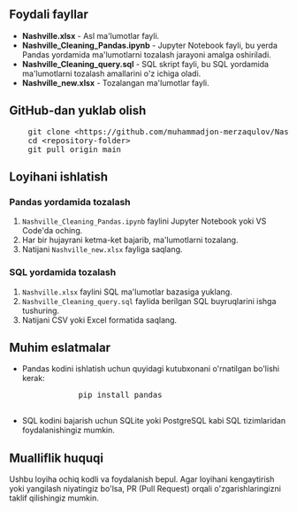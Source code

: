 <h2>Foydali fayllar</h2>
<ul>
    <li><strong>Nashville.xlsx</strong> - Asl ma'lumotlar fayli.</li>
    <li><strong>Nashville_Cleaning_Pandas.ipynb</strong> - Jupyter Notebook fayli, bu yerda Pandas yordamida ma'lumotlarni tozalash jarayoni amalga oshiriladi.</li>
    <li><strong>Nashville_Cleaning_query.sql</strong> - SQL skript fayli, bu SQL yordamida ma'lumotlarni tozalash amallarini o'z ichiga oladi.</li>
    <li><strong>Nashville_new.xlsx</strong> - Tozalangan ma'lumotlar fayli.</li>
</ul>

<h2>GitHub-dan yuklab olish</h2>
<pre>
    git clone &lt;https://github.com/muhammadjon-merzaqulov/Nashville_Cleaning.git&gt;
    cd &lt;repository-folder&gt;
    git pull origin main
</pre>

<h2>Loyihani ishlatish</h2>

<h3>Pandas yordamida tozalash</h3>
<ol>
    <li><code>Nashville_Cleaning_Pandas.ipynb</code> faylini Jupyter Notebook yoki VS Code'da oching.</li>
    <li>Har bir hujayrani ketma-ket bajarib, ma'lumotlarni tozalang.</li>
    <li>Natijani <code>Nashville_new.xlsx</code> fayliga saqlang.</li>
</ol>

<h3>SQL yordamida tozalash</h3>
<ol>
    <li><code>Nashville.xlsx</code> faylini SQL ma'lumotlar bazasiga yuklang.</li>
    <li><code>Nashville_Cleaning_query.sql</code> faylida berilgan SQL buyruqlarini ishga tushuring.</li>
    <li>Natijani CSV yoki Excel formatida saqlang.</li>
</ol>

<h2>Muhim eslatmalar</h2>
<ul>
    <li>Pandas kodini ishlatish uchun quyidagi kutubxonani o'rnatilgan bo'lishi kerak:
        <pre>
            pip install pandas
        </pre>
    </li>
    <li>SQL kodini bajarish uchun SQLite yoki PostgreSQL kabi SQL tizimlaridan foydalanishingiz mumkin.</li>
</ul>

<h2>Mualliflik huquqi</h2>
<p>Ushbu loyiha ochiq kodli va foydalanish bepul. Agar loyihani kengaytirish yoki yangilash niyatingiz bo'lsa, PR (Pull Request) orqali o'zgarishlaringizni taklif qilishingiz mumkin.</p>
